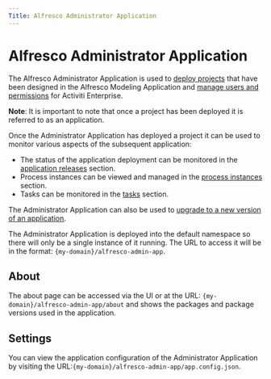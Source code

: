 ```yaml
---
Title: Alfresco Administrator Application
---
```


# Alfresco Administrator Application
The Alfresco Administrator Application is used to [deploy projects](../administrator/admin-deploy.md) that have been designed in the Alfresco Modeling Application and [manage users and permissions](../administrator/admin-identity/README.md) for Activiti Enterprise. 

**Note**: It is important to note that once a project has been deployed it is referred to as an application. 

Once the Administrator Application has deployed a project it can be used to monitor various aspects of the subsequent application:

* The status of the application deployment can be monitored in the [application releases](../administrator/admin-applications.md) section.
* Process instances can be viewed and managed in the [process instances](../administrator/admin-processes.md) section.
* Tasks can be monitored in the [tasks](../administrator/admin-tasks.md) section. 

The Administrator Application can also be used to [upgrade to a new version of an application](../administrator/admin-upgrade.md). 

The Administrator Application is deployed into the default namespace so there will only be a single instance of it running. The URL to access it will be in the format: `{my-domain}/alfresco-admin-app`. 

## About
The about page can be accessed via the UI or at the URL: `{my-domain}/alfresco-admin-app/about` and shows the packages and package versions used in the application. 

## Settings
You can view the application configuration of the Administrator Application by visiting the URL:`{my-domain}/alfresco-admin-app/app.config.json`. 

